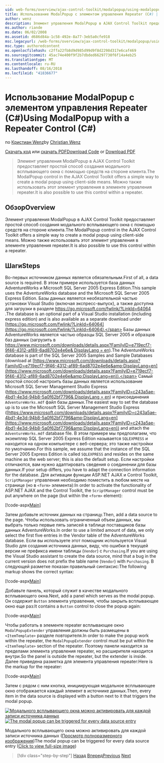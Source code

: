 ```yaml
---
uid: web-forms/overview/ajax-control-toolkit/modalpopup/using-modalpopup-with-a-repeater-control-cs
title: Использование ModalPopup с элементом управления Repeater (C#) | Документация Майкрософт
author: wenz
description: Элемент управления ModalPopup в AJAX Control Toolkit предоставляет простой способ создания модального всплывающего окна с помощью средств на стороне клиента. Можно также использовать этот контракту...
ms.author: riande
ms.date: 06/02/2008
ms.assetid: d686d84a-1c58-492e-8a77-3eb5a0cfe918
msc.legacyurl: /web-forms/overview/ajax-control-toolkit/modalpopup/using-modalpopup-with-a-repeater-control-cs
msc.type: authoredcontent
ms.openlocfilehash: c2ffa22fb8d9d985d99d9f8d2298d317e6caf469
ms.sourcegitcommit: 45ac74e400f9f2b7dbded66297730f6f14a4eb25
ms.translationtype: MT
ms.contentlocale: ru-RU
ms.lasthandoff: 08/16/2018
ms.locfileid: "41836677"
---
```

<a name="using-modalpopup-with-a-repeater-control-c"></a><span data-ttu-id="78ac1-104">Использование ModalPopup с элементом управления Repeater (C#)</span><span class="sxs-lookup"><span data-stu-id="78ac1-104">Using ModalPopup with a Repeater Control (C#)</span></span>
====================
<span data-ttu-id="78ac1-105">по [Кристиан Wenz](https://github.com/wenz)</span><span class="sxs-lookup"><span data-stu-id="78ac1-105">by [Christian Wenz](https://github.com/wenz)</span></span>

<span data-ttu-id="78ac1-106">[Скачать код](http://download.microsoft.com/download/2/4/0/24052038-f942-4336-905b-b60ae56f0dd5/ModalPopup2.cs.zip) или [скачать PDF](http://download.microsoft.com/download/b/6/a/b6ae89ee-df69-4c87-9bfb-ad1eb2b23373/modalpopup2CS.pdf)</span><span class="sxs-lookup"><span data-stu-id="78ac1-106">[Download Code](http://download.microsoft.com/download/2/4/0/24052038-f942-4336-905b-b60ae56f0dd5/ModalPopup2.cs.zip) or [Download PDF](http://download.microsoft.com/download/b/6/a/b6ae89ee-df69-4c87-9bfb-ad1eb2b23373/modalpopup2CS.pdf)</span></span>

> <span data-ttu-id="78ac1-107">Элемент управления ModalPopup в AJAX Control Toolkit предоставляет простой способ создания модального всплывающего окна с помощью средств на стороне клиента.</span><span class="sxs-lookup"><span data-stu-id="78ac1-107">The ModalPopup control in the AJAX Control Toolkit offers a simple way to create a modal popup using client-side means.</span></span> <span data-ttu-id="78ac1-108">Можно также использовать этот элемент управления в элементе управления repeater.</span><span class="sxs-lookup"><span data-stu-id="78ac1-108">It is also possible to use this control within a repeater.</span></span>


## <a name="overview"></a><span data-ttu-id="78ac1-109">Обзор</span><span class="sxs-lookup"><span data-stu-id="78ac1-109">Overview</span></span>

<span data-ttu-id="78ac1-110">Элемент управления ModalPopup в AJAX Control Toolkit предоставляет простой способ создания модального всплывающего окна с помощью средств на стороне клиента.</span><span class="sxs-lookup"><span data-stu-id="78ac1-110">The ModalPopup control in the AJAX Control Toolkit offers a simple way to create a modal popup using client-side means.</span></span> <span data-ttu-id="78ac1-111">Можно также использовать этот элемент управления в элементе управления repeater.</span><span class="sxs-lookup"><span data-stu-id="78ac1-111">It is also possible to use this control within a repeater.</span></span>

## <a name="steps"></a><span data-ttu-id="78ac1-112">Шаги</span><span class="sxs-lookup"><span data-stu-id="78ac1-112">Steps</span></span>

<span data-ttu-id="78ac1-113">Во-первых источником данных является обязательным.</span><span class="sxs-lookup"><span data-stu-id="78ac1-113">First of all, a data source is required.</span></span> <span data-ttu-id="78ac1-114">В этом примере используется база данных AdventureWorks и Microsoft SQL Server 2005 Express Edition.</span><span class="sxs-lookup"><span data-stu-id="78ac1-114">This sample uses the AdventureWorks database and the Microsoft SQL Server 2005 Express Edition.</span></span> <span data-ttu-id="78ac1-115">Базы данных является необязательной частью установки Visual Studio (включая экспресс-выпуск), а также доступна для загрузки в разделе [ https://go.microsoft.com/fwlink/?LinkId=64064 ](https://go.microsoft.com/fwlink/?LinkId=64064).</span><span class="sxs-lookup"><span data-stu-id="78ac1-115">The database is an optional part of a Visual Studio installation (including express edition) and is also available as a separate download under [https://go.microsoft.com/fwlink/?LinkId=64064](https://go.microsoft.com/fwlink/?LinkId=64064).</span></span> <span data-ttu-id="78ac1-116">Базы данных AdventureWorks является частью образцы SQL Server 2005 и образцов баз данных (загрузить в [ https://www.microsoft.com/downloads/details.aspx?FamilyID=e719ecf7-9f46-4312-af89-6ad8702e4e6e&amp; DisplayLang = en](https://www.microsoft.com/downloads/details.aspx?FamilyID=e719ecf7-9f46-4312-af89-6ad8702e4e6e&amp;DisplayLang=en)).</span><span class="sxs-lookup"><span data-stu-id="78ac1-116">The AdventureWorks database is part of the SQL Server 2005 Samples and Sample Databases (download at [https://www.microsoft.com/downloads/details.aspx?FamilyID=e719ecf7-9f46-4312-af89-6ad8702e4e6e&amp;DisplayLang=en](https://www.microsoft.com/downloads/details.aspx?FamilyID=e719ecf7-9f46-4312-af89-6ad8702e4e6e&amp;DisplayLang=en)).</span></span> <span data-ttu-id="78ac1-117">Самый простой способ настроить базы данных является использование Microsoft SQL Server Management Studio Express ([https://www.microsoft.com/downloads/details.aspx?FamilyID=c243a5ae-4bd1-4e3d-94b8-5a0f62bf7796&amp; DisplayLang = en](https://www.microsoft.com/downloads/details.aspx?FamilyID=c243a5ae-4bd1-4e3d-94b8-5a0f62bf7796&amp;DisplayLang=en)) и присоединения `AdventureWorks.mdf` файл базы данных.</span><span class="sxs-lookup"><span data-stu-id="78ac1-117">The easiest way to set the database up is to use the Microsoft SQL Server Management Studio Express ([https://www.microsoft.com/downloads/details.aspx?FamilyID=c243a5ae-4bd1-4e3d-94b8-5a0f62bf7796&amp;DisplayLang=en](https://www.microsoft.com/downloads/details.aspx?FamilyID=c243a5ae-4bd1-4e3d-94b8-5a0f62bf7796&amp;DisplayLang=en)) and attach the `AdventureWorks.mdf` database file.</span></span> <span data-ttu-id="78ac1-118">В этом примере мы предполагаем, что экземпляр SQL Server 2005 Express Edition называется `SQLEXPRESS` и находится на одном компьютере с веб-сервера; это также настройки по умолчанию.</span><span class="sxs-lookup"><span data-stu-id="78ac1-118">For this sample, we assume that the instance of the SQL Server 2005 Express Edition is called `SQLEXPRESS` and resides on the same machine as the web server; this is also the default setup.</span></span> <span data-ttu-id="78ac1-119">Если настройки отличаются, вам нужно адаптировать сведения о соединении для базы данных.</span><span class="sxs-lookup"><span data-stu-id="78ac1-119">If your setup differs, you have to adapt the connection information for the database.</span></span> <span data-ttu-id="78ac1-120">Для активации функции ASP.NET AJAX и Control Toolkit, `ScriptManager` управления необходимо поместить в любом месте на странице (но в `<form>` элемента):</span><span class="sxs-lookup"><span data-stu-id="78ac1-120">In order to activate the functionality of ASP.NET AJAX and the Control Toolkit, the `ScriptManager` control must be put anywhere on the page (but within the `<form>` element):</span></span>

[!code-aspx[Main](using-modalpopup-with-a-repeater-control-cs/samples/sample1.aspx)]

<span data-ttu-id="78ac1-121">Затем добавьте источник данных на страницу.</span><span class="sxs-lookup"><span data-stu-id="78ac1-121">Then, add a data source to the page.</span></span> <span data-ttu-id="78ac1-122">Чтобы использовать ограниченный объем данных, мы выбрать только первые пять записей в таблице поставщиков базы данных AdventureWorks.</span><span class="sxs-lookup"><span data-stu-id="78ac1-122">In order to use a limited amount of data, we only select the first five entries in the Vendor table of the AdventureWorks database.</span></span> <span data-ttu-id="78ac1-123">Если вы используете этот помощник используется Visual Studio для создания источника данных, виду, что ошибки в текущей версии не префикса имени таблицы (`Vendor`) с `Purchasing`.</span><span class="sxs-lookup"><span data-stu-id="78ac1-123">If you are using the Visual Studio assistant to create the data source, mind that a bug in the current version does not prefix the table name (`Vendor`) with `Purchasing`.</span></span> <span data-ttu-id="78ac1-124">В следующей разметке показан правильный синтаксис:</span><span class="sxs-lookup"><span data-stu-id="78ac1-124">The following markup shows the correct syntax:</span></span>

[!code-aspx[Main](using-modalpopup-with-a-repeater-control-cs/samples/sample2.aspx)]

<span data-ttu-id="78ac1-125">Добавьте панель, который служит в качестве модального всплывающего окна.</span><span class="sxs-lookup"><span data-stu-id="78ac1-125">Next, add a panel which serves as the modal popup.</span></span> <span data-ttu-id="78ac1-126">Он содержит `Button` элемента управления, чтобы закрыть всплывающее окно еще раз:</span><span class="sxs-lookup"><span data-stu-id="78ac1-126">It contains a `Button` control to close the popup again:</span></span>

[!code-aspx[Main](using-modalpopup-with-a-repeater-control-cs/samples/sample3.aspx)]

<span data-ttu-id="78ac1-127">Чтобы работать в элементе repeater всплывающее окно `ModalPopupExtender` управления должны быть размещены в `<ItemTemplate>` разделе повторителя.</span><span class="sxs-lookup"><span data-stu-id="78ac1-127">In order to make the popup work within the repeater, the `ModalPopupExtender` control must be put within the `<ItemTemplate>` section of the repeater.</span></span> <span data-ttu-id="78ac1-128">Поэтому панели находится за пределами элемента управления repeater, но расширителя находится внутри.</span><span class="sxs-lookup"><span data-stu-id="78ac1-128">So the panel is outside the repeater, but the extender is inside.</span></span> <span data-ttu-id="78ac1-129">Далее приведена разметка для элемента управления repeater:</span><span class="sxs-lookup"><span data-stu-id="78ac1-129">Here is the markup for the repeater:</span></span>

[!code-aspx[Main](using-modalpopup-with-a-repeater-control-cs/samples/sample4.aspx)]

<span data-ttu-id="78ac1-130">Затем с рядом с ним кнопка, инициирующая модальное всплывающее окно отображается каждый элемент в источнике данных.</span><span class="sxs-lookup"><span data-stu-id="78ac1-130">Then, every item in the data source is displayed with a button next to it that triggers the modal popup.</span></span>


<span data-ttu-id="78ac1-131">[![Модального всплывающего окна можно активировать для каждой записи источника данных](using-modalpopup-with-a-repeater-control-cs/_static/image2.png)](using-modalpopup-with-a-repeater-control-cs/_static/image1.png)</span><span class="sxs-lookup"><span data-stu-id="78ac1-131">[![The modal popup can be triggered for every data source entry](using-modalpopup-with-a-repeater-control-cs/_static/image2.png)](using-modalpopup-with-a-repeater-control-cs/_static/image1.png)</span></span>

<span data-ttu-id="78ac1-132">Модального всплывающего окна можно активировать для каждой записи источника данных ([Просмотр полноразмерного изображения](using-modalpopup-with-a-repeater-control-cs/_static/image3.png))</span><span class="sxs-lookup"><span data-stu-id="78ac1-132">The modal popup can be triggered for every data source entry ([Click to view full-size image](using-modalpopup-with-a-repeater-control-cs/_static/image3.png))</span></span>

> [!div class="step-by-step"]
> <span data-ttu-id="78ac1-133">[Назад](launching-a-modal-popup-window-from-server-code-cs.md)
> [Вперед](handling-postbacks-from-a-modalpopup-cs.md)</span><span class="sxs-lookup"><span data-stu-id="78ac1-133">[Previous](launching-a-modal-popup-window-from-server-code-cs.md)
[Next](handling-postbacks-from-a-modalpopup-cs.md)</span></span>
